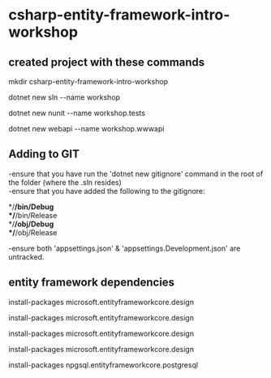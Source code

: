 # csharp-entity-framework-intro-workshop

## created project with these commands

mkdir csharp-entity-framework-intro-workshop  

dotnet new sln --name workshop  

dotnet new nunit --name workshop.tests  

dotnet new webapi --name workshop.wwwapi  


## Adding to GIT  

-ensure that you have run the 'dotnet new gitignore' command in the root of the folder (where the .sln resides)  
-ensure that you have added the following to the gitignore:  

*/**/bin/Debug   
*/**/bin/Release   
*/**/obj/Debug   
*/**/obj/Release   

-ensure both 'appsettings.json' & 'appsettings.Development.json' are untracked.


## entity framework dependencies

install-packages microsoft.entityframeworkcore.design  

install-packages microsoft.entityframeworkcore.design  

install-packages microsoft.entityframeworkcore.design  

install-packages microsoft.entityframeworkcore.design  

install-packages npgsql.entityframeworkcore.postgresql  


## 


